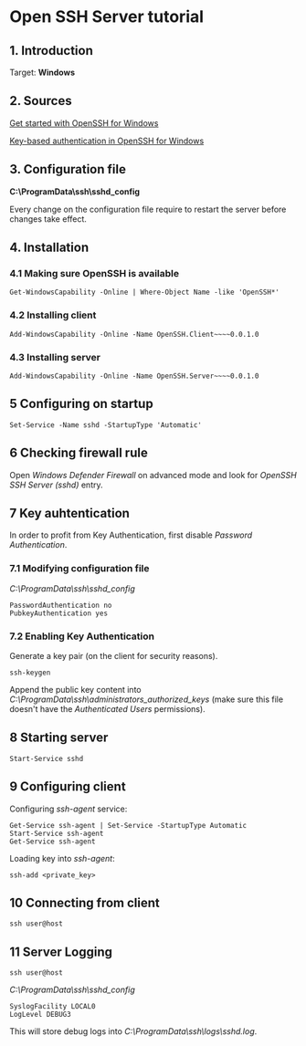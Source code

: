 # Open SSH Server tutorial

## 1. Introduction

Target: **Windows**

## 2. Sources
[Get started with OpenSSH for Windows](https://learn.microsoft.com/en-us/windows-server/administration/openssh/openssh_install_firstuse?tabs=gui)

[Key-based authentication in OpenSSH for Windows](https://learn.microsoft.com/en-us/windows-server/administration/openssh/openssh_keymanagement)

## 3. Configuration file
**C:\ProgramData\ssh\sshd_config**

Every change on the configuration file require to restart the server before changes take effect.

## 4. Installation
### 4.1 Making sure OpenSSH is available
```
Get-WindowsCapability -Online | Where-Object Name -like 'OpenSSH*'
```

### 4.2 Installing client
```
Add-WindowsCapability -Online -Name OpenSSH.Client~~~~0.0.1.0
```

### 4.3 Installing server
```
Add-WindowsCapability -Online -Name OpenSSH.Server~~~~0.0.1.0
```

## 5 Configuring on startup
```
Set-Service -Name sshd -StartupType 'Automatic'
```

## 6 Checking firewall rule
Open *Windows Defender Firewall* on advanced mode and look for *OpenSSH SSH Server (sshd)* entry.

## 7 Key auhtentication
In order to profit from Key Authentication, first disable *Password Authentication*.

### 7.1 Modifying configuration file
*C:\ProgramData\ssh\sshd_config*
```
PasswordAuthentication no
PubkeyAuthentication yes
```

### 7.2 Enabling Key Authentication
Generate a key pair (on the client for security reasons).
```
ssh-keygen
```
Append the public key content into *C:\ProgramData\ssh\administrators_authorized_keys* (make sure this file doesn't have the *Authenticated Users* permissions).

## 8 Starting server
```
Start-Service sshd
```

## 9 Configuring client
Configuring *ssh-agent* service:
```
Get-Service ssh-agent | Set-Service -StartupType Automatic
Start-Service ssh-agent
Get-Service ssh-agent
```

Loading key into *ssh-agent*:
```
ssh-add <private_key>
```

## 10 Connecting from client
```
ssh user@host
```

## 11 Server Logging
```
ssh user@host
```
*C:\ProgramData\ssh\sshd_config*
```
SyslogFacility LOCAL0
LogLevel DEBUG3
```
This will store debug logs into *C:\ProgramData\ssh\logs\sshd.log*.